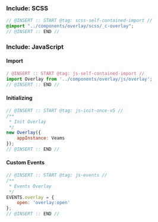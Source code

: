 ### Include: SCSS

``` scss
// @INSERT :: START @tag: scss-self-contained-import //
@import "../components/overlay/scss/_c-overlay";
// @INSERT :: END //
```

### Include: JavaScript

#### Import
``` js
/ @INSERT :: START @tag: js-self-contained-import //
import Overlay from '../components/overlay/js/overlay';
// @INSERT :: END //
```

#### Initializing
``` js
// @INSERT :: START @tag: js-init-once-v5 //
/**
 * Init Overlay
 */
new Overlay({
    appInstance: Veams
});
// @INSERT :: END //
```

#### Custom Events
``` js
// @INSERT :: START @tag: js-events //
/**
 * Events Overlay
 */
EVENTS.overlay = {
	open: 'overlay:open'
};
// @INSERT :: END //
```